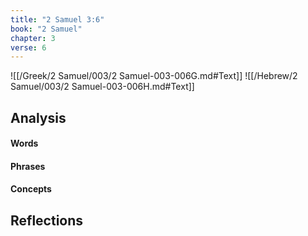 ```yaml
---
title: "2 Samuel 3:6"
book: "2 Samuel"
chapter: 3
verse: 6
---
```

![[/Greek/2 Samuel/003/2 Samuel-003-006G.md#Text]]
![[/Hebrew/2 Samuel/003/2 Samuel-003-006H.md#Text]]

## Analysis

#### Words

#### Phrases

#### Concepts

## Reflections
